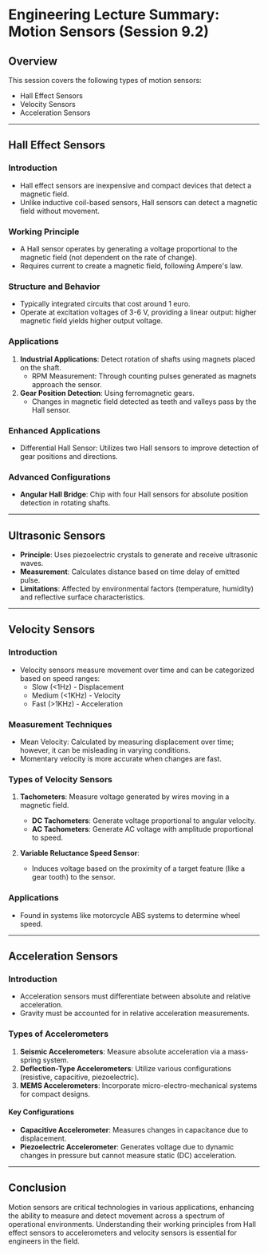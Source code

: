 # Engineering Lecture Summary: Motion Sensors (Session 9.2)

## Overview
This session covers the following types of motion sensors:
- Hall Effect Sensors
- Velocity Sensors
- Acceleration Sensors

---

## Hall Effect Sensors

### Introduction
- Hall effect sensors are inexpensive and compact devices that detect a magnetic field.
- Unlike inductive coil-based sensors, Hall sensors can detect a magnetic field without movement.

### Working Principle
- A Hall sensor operates by generating a voltage proportional to the magnetic field (not dependent on the rate of change).
- Requires current to create a magnetic field, following Ampere's law.

### Structure and Behavior
- Typically integrated circuits that cost around 1 euro.
- Operate at excitation voltages of 3-6 V, providing a linear output: higher magnetic field yields higher output voltage.

### Applications
1. **Industrial Applications**: Detect rotation of shafts using magnets placed on the shaft.
   - RPM Measurement: Through counting pulses generated as magnets approach the sensor.
2. **Gear Position Detection**: Using ferromagnetic gears.
   - Changes in magnetic field detected as teeth and valleys pass by the Hall sensor.

### Enhanced Applications
- Differential Hall Sensor: Utilizes two Hall sensors to improve detection of gear positions and directions.

### Advanced Configurations
- **Angular Hall Bridge**: Chip with four Hall sensors for absolute position detection in rotating shafts.

---

## Ultrasonic Sensors
- **Principle**: Uses piezoelectric crystals to generate and receive ultrasonic waves.
- **Measurement**: Calculates distance based on time delay of emitted pulse.
- **Limitations**: Affected by environmental factors (temperature, humidity) and reflective surface characteristics.

---

## Velocity Sensors

### Introduction
- Velocity sensors measure movement over time and can be categorized based on speed ranges:
  - Slow (<1Hz) - Displacement
  - Medium (<1KHz) - Velocity
  - Fast (>1KHz) - Acceleration

### Measurement Techniques
- Mean Velocity: Calculated by measuring displacement over time; however, it can be misleading in varying conditions.
- Momentary velocity is more accurate when changes are fast.

### Types of Velocity Sensors
1. **Tachometers**: Measure voltage generated by wires moving in a magnetic field. 
   - **DC Tachometers**: Generate voltage proportional to angular velocity.
   - **AC Tachometers**: Generate AC voltage with amplitude proportional to speed.

2. **Variable Reluctance Speed Sensor**: 
   - Induces voltage based on the proximity of a target feature (like a gear tooth) to the sensor.

### Applications
- Found in systems like motorcycle ABS systems to determine wheel speed.

---

## Acceleration Sensors

### Introduction
- Acceleration sensors must differentiate between absolute and relative acceleration.
- Gravity must be accounted for in relative acceleration measurements.

### Types of Accelerometers
1. **Seismic Accelerometers**: Measure absolute acceleration via a mass-spring system.
2. **Deflection-Type Accelerometers**: Utilize various configurations (resistive, capacitive, piezoelectric).
3. **MEMS Accelerometers**: Incorporate micro-electro-mechanical systems for compact designs.

#### Key Configurations
- **Capacitive Accelerometer**: Measures changes in capacitance due to displacement.
- **Piezoelectric Accelerometer**: Generates voltage due to dynamic changes in pressure but cannot measure static (DC) acceleration.

---

## Conclusion
Motion sensors are critical technologies in various applications, enhancing the ability to measure and detect movement across a spectrum of operational environments. Understanding their working principles from Hall effect sensors to accelerometers and velocity sensors is essential for engineers in the field.
